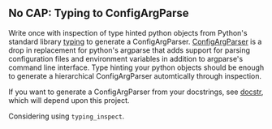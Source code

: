 ## No CAP: Typing to ConfigArgParse

Write once with inspection of type hinted python objects from Python's standard library [typing](https://docs.python.org/3/library/typing.html) to generate a ConfigArgParser.
[ConfigArgParser](https://github.com/bw2/ConfigArgParse) is a drop in replacement for python's argparse that adds support for parsing configuration files and environment variables in addition to argparse's command line interface.
Type hinting your python objects should be enough to generate a hierarchical ConfigArgParser automtically through inspection.

If you want to generate a ConfigArgParser from your docstrings, see [docstr](https://github.com/prijatelj/docstr), which will depend upon this project.

Considering using `typing_inspect`.
